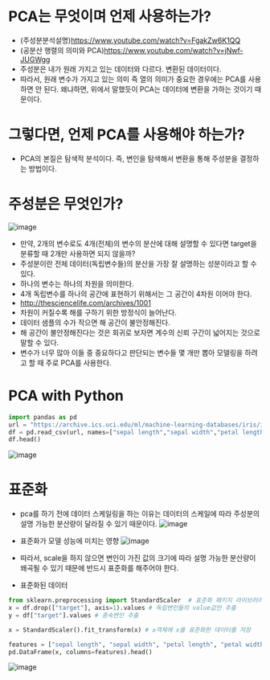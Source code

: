 # PCA는 무엇이며 언제 사용하는가?
- (주성분분석설명)https://www.youtube.com/watch?v=FgakZw6K1QQ
- (공분산 행렬의 의미와 PCA)https://www.youtube.com/watch?v=jNwf-JUGWgg
-  주성분은 내가 원래 가지고 있는 데이터와 다르다. 변환된 데이터이다.
-  따라서, 원래 변수가 가지고 있는 의미 즉 열의 의미가 중요한 경우에는 PCA를 사용하면 안 된다. 왜냐하면, 위에서 말했듯이 PCA는 데이터에 변환을 가하는 것이기 때문이다.
 
# 그렇다면, 언제 PCA를 사용해야 하는가? 
- PCA의 본질은 탐색적 분석이다. 즉, 변인을 탐색해서 변환을 통해 주성분을 결정하는 방법이다. 

# 주성분은 무엇인가? 
![image](https://user-images.githubusercontent.com/102650331/171083002-3842eadd-a2a1-41a4-97d0-747749169f6d.png)

- 만약, 2개의 변수로도 4개(전체)의 변수의  분산에 대해 설명할 수 있다면 target을 분류할 때 2개만 사용하면 되지 않을까? 
- 주성분이란 전체 데이터(독립변수들)의 분산을 가장 잘 설명하는 성분이라고 할 수 있다. 
- 하나의 변수는 하나의 차원을 의미한다.
- 4개 독립변수를 하나의 공간에 표현하기 위해서는 그 공간이 4차원 이어야 한다.
- http://thesciencelife.com/archives/1001
- 차원이 커질수록 해를 구하기 위한 방정식이 늘어난다.
- 데이터 샘플의 수가 작으면 해 공간이 불안정해진다.
- 해 공간이 불안정해진다는 것은 회귀로 보자면 계수의 신뢰 구간이 넓어지는 것으로 말할 수 있다.
- 변수가 너무 많아 이들 중 중요하다고 판단되는 변수들 몇 개만 뽑아 모델링을 하려고 할 때 주로 PCA를 사용한다.

# PCA with Python 
```python
import pandas as pd
url = "https://archive.ics.uci.edu/ml/machine-learning-databases/iris/iris.data"
df = pd.read_csv(url, names=["sepal length","sepal width","petal length","petal width","target"])
df.head()

```
![image](https://user-images.githubusercontent.com/102650331/171083965-fa9b3cfd-8046-4217-a301-839871f47c8c.png)

# 표준화 
- pca를 하기 전에 데이터 스케일링을 하는 이유는 데이터의 스케일에 따라 주성분의 설명 가능한 분산량이 달라질 수 있기 때문이다. 
![image](https://user-images.githubusercontent.com/102650331/171084084-bb49bfd3-5d4e-486b-a4c0-42589b2f6f69.png)

- 표준화가 모델 성능에 미치는 영향
![image](https://user-images.githubusercontent.com/102650331/171084639-d09af2fc-3d95-4660-9e0e-efd3ffd0041a.png)

- 따라서, scale을 하지 않으면 변인이 가진 값의 크기에 따라 설명 가능한 분산량이 왜곡될 수 있기 때문에 반드시 표준화를 해주어야 한다. 

- 표준화된 데이터
```python
from sklearn.preprocessing import StandardScaler  # 표준화 패키지 라이브러리 
x = df.drop(["target"], axis=1).values # 독립변인들의 value값만 추출
y = df["target"].values # 종속변인 추출

x = StandardScaler().fit_transform(x) # x객체에 x를 표준화한 데이터를 저장

features = ["sepal length", "sepal width", "petal length", "petal width"]
pd.DataFrame(x, columns=features).head()

```
![image](https://user-images.githubusercontent.com/102650331/171084461-6ff53ed3-b2c3-4fed-9328-671f83e7ad99.png)



